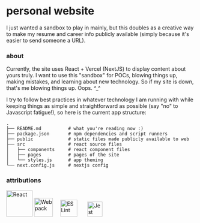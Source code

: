 # personal website
I just wanted a sandbox to play in mainly, but this doubles as a creative way to make my resume and career info publicly available (simply because it's easier to send someone a URL).

### about
Currently, the site uses React + Vercel (NextJS) to display content about yours truly. I want to use this "sandbox" for POCs, blowing things up, making mistakes, and learning about new technology. So if my site is down, that's me blowing things up. Oops. ^_^

I try to follow best practices in whatever technology I am running with while keeping things as simple and straightforward as possible (say "no" to Javascript fatigue!), so here is the current app structure:
```
.
├── README.md          # what you're reading now :)
├── package.json       # npm dependencies and script runners
├── public             # static files made publicly available to web
├── src                # react source files
│   ├── components     # react component files
│   ├── pages          # pages of the site
│   └── styles.js      # app theming
└── next.config.js     # nextjs config
```

### attributions
<a href="https://reactjs.org" title="React"><img src="https://upload.wikimedia.org/wikipedia/commons/thumb/a/a7/React-icon.svg/1200px-React-icon.svg.png" width="70" alt="React" /></a>
<a href="https://webpack.js.org" title="Webpack"><img src="https://day-journal.com/memo/images/logo/webpack.png" width="50" alt="Webpack" /></a>&nbsp;&nbsp;&nbsp;&nbsp;
<a href="https://eslint.org" title="ESLint"><img src="https://avatars1.githubusercontent.com/u/6019716?s=400&v=4" width="45" alt="ESLint" /></a>&nbsp;&nbsp;&nbsp;&nbsp;&nbsp;&nbsp;
<a href="https://facebook.github.io/jest" title="Jest"><img src="https://cloudinary-a.akamaihd.net/bountysource/image/upload/d_noaoqqwxegvmulwus0un.png,c_pad,w_200,h_200,b_white/ivp5rb3l5uo7vlcam5kc.png" width="40" alt="Jest" /></a>